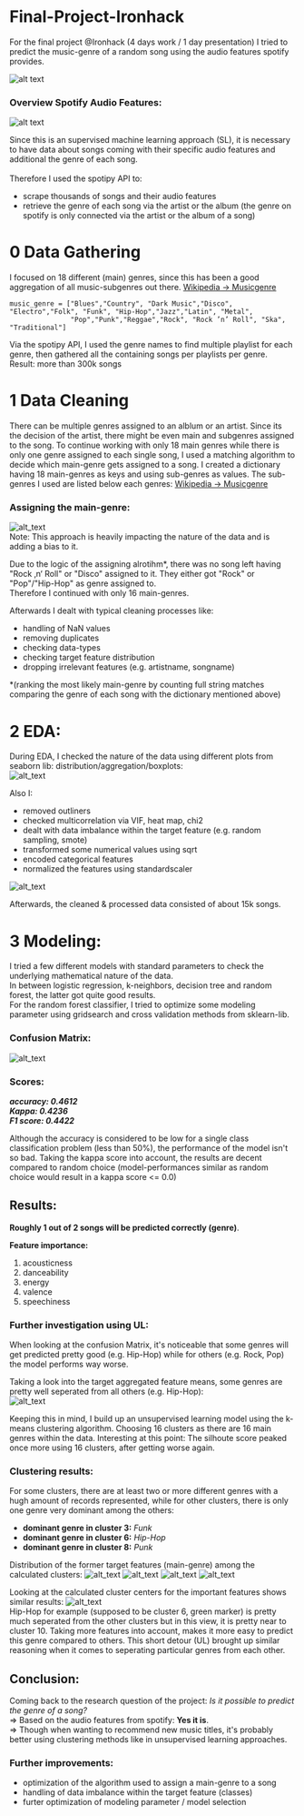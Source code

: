 # Final-Project-Ironhack

For the final project @Ironhack (4 days work / 1 day presentation) I tried to predict the music-genre of a random song using the audio features spotify provides. <br>


![alt text](https://github.com/powerflo-data/Final-Project-Ironhack/blob/main/research_question.JPG)

### Overview Spotify Audio Features:
![alt text](https://github.com/powerflo-data/Final-Project-Ironhack/blob/main/audio_features.JPG)


Since this is an supervised machine learning approach (SL), it is necessary to have data about songs coming with their specific audio features and additional the genre of each song. <br>
<br>
Therefore I used the spotipy API to: <br>
- scrape thousands of songs and their audio features <br>
- retrieve the genre of each song via the artist or the album (the genre on spotify is only connected via the artist or the album of a song) <br>
   
    
# 0 Data Gathering 
I focused on 18 different (main) genres, since this has been a good aggregation of all music-subgenres out there.   [Wikipedia -> Musicgenre](https://de.wikipedia.org/wiki/Kategorie:Musikgenre)

```
music_genre = ["Blues","Country", "Dark Music","Disco", "Electro","Folk", "Funk", "Hip-Hop","Jazz","Latin", "Metal", 
               "Pop","Punk","Reggae","Rock", "Rock ’n’ Roll", "Ska", "Traditional"]
```
               
Via the spotipy API, I used the genre names to find multiple playlist for each genre, then gathered all the containing songs per playlists per genre. <br>
Result: more than 300k songs
  
# 1 Data Cleaning
There can be multiple genres assigned to an alblum or an artist. Since its the decision of the artist, there might be even main and subgenres assigned to the song. To continue working with only 18 main genres while there is only one genre assigned to each single song, I used a matching algorithm to decide which main-genre gets assigned to a song. I created a dictionary having 18 main-genres as keys and using sub-genres as values. The sub-genres I used are listed below each genres: [Wikipedia -> Musicgenre](https://de.wikipedia.org/wiki/Kategorie:Musikgenre) <br>


### Assigning the main-genre:
![alt_text](https://github.com/powerflo-data/Final-Project-Ironhack/blob/main/main_genre_assignment.JPG) <br>
Note: This approach is heavily impacting the nature of the data and is adding a bias to it.  <br>

Due to the logic of the assigning alrotihm*, there was no song left having "Rock ‚n‘ Roll" or "Disco" assigned to it. They either got "Rock" or "Pop"/"Hip-Hop" as genre assigned to. <br>
Therefore I continued with only 16 main-genres. <br>

Afterwards I dealt with typical cleaning processes like:
- handling of NaN values
- removing duplicates
- checking data-types
- checking target feature distribution
- dropping irrelevant features (e.g. artistname, songname)


*(ranking the most likely main-genre by counting full string matches comparing the genre of each song with the dictionary mentioned above)

# 2 EDA:

During EDA, I checked the nature of the data using different plots from seaborn lib: distribution/aggregation/boxplots: <br>
![alt_text](https://github.com/powerflo-data/Final-Project-Ironhack/blob/main/danceability_genre_aggregation.png) <br>

Also I: <br>
- removed outliners
- checked multicorrelation via VIF, heat map, chi2
- dealt with data imbalance within the target feature (e.g. random sampling, smote)
- transformed some numerical values using sqrt
- encoded categorical features
- normalized the features using standardscaler

![alt_text](https://github.com/powerflo-data/Final-Project-Ironhack/blob/main/heatmap.png) <br>

Afterwards, the cleaned & processed data consisted of about 15k songs.

# 3 Modeling:

I tried a few different models with standard parameters to check the underlying mathematical nature of the data. <br>
In between logistic regression, k-neighbors, decision tree and random forest, the latter got quite good results. <br>
For the random forest classifier, I tried to optimize some modeling parameter using gridsearch and cross validation methods from sklearn-lib. <br>
### Confusion Matrix: <br>
![alt_text](https://github.com/powerflo-data/Final-Project-Ironhack/blob/main/Confusion_matrix_norm_random_forest.png) <br>

### Scores: <br>
***accuracy:  0.4612 <br>
Kappa:  0.4236 <br>
F1 score:  0.4422*** <br>

Although the accuracy is considered to be low for a single class classification problem (less than 50%), the performance of the model isn't so bad. Taking the kappa score into account, the results are decent compared to random choice (model-performances similar as random choice would result in a kappa score <= 0.0) <br>


## Results: <br>

**Roughly 1 out of 2 songs will be predicted correctly (genre)**. <br>

**Feature importance:**
1) acousticness
2) danceability
3) energy
4) valence
5) speechiness




### Further investigation using UL: <br>
When looking at the confusion Matrix, it's noticeable that some genres will get predicted pretty good (e.g. Hip-Hop) while for others (e.g. Rock, Pop) the model performs way worse. <br> 

Taking a look into the target aggregated feature means, some genres are pretty well seperated from all others (e.g. Hip-Hop): <br>
![alt_text](https://github.com/powerflo-data/Final-Project-Ironhack/blob/main/energy_vs_speechiness_mean.png) <br>

Keeping this in mind, I build up an unsupervised learning model using the k-means clustering algorithm. Choosing 16 clusters as there are 16 main genres within the data. Interesting at this point: The silhoute score peaked once more using 16 clusters, after getting worse again.

### Clustering results: 

For some clusters, there are at least two or more different genres with a hugh amount of records represented, while for other clusters, there is only one genre very dominant among the others:
- **dominant genre in cluster 3:** *Funk*
- **dominant genre in cluster 6:** *Hip-Hop*
- **dominant genre in cluster 8:** *Punk* <br>

Distribution of the former target features (main-genre) among the calculated clusters:
![alt_text](https://github.com/powerflo-data/Final-Project-Ironhack/blob/main/kmeans_cluster_with_targets1.png)
![alt_text](https://github.com/powerflo-data/Final-Project-Ironhack/blob/main/kmeans_cluster_with_targets2.png)
![alt_text](https://github.com/powerflo-data/Final-Project-Ironhack/blob/main/kmeans_cluster_with_targets.png)
![alt_text](https://github.com/powerflo-data/Final-Project-Ironhack/blob/main/kmeans_cluster_with_targets4.png) <br>




Looking at the calculated cluster centers for the important features shows similar results:
![alt_text](https://github.com/powerflo-data/Final-Project-Ironhack/blob/main/energy_vs_speechiness.png) <br>
Hip-Hop for example (supposed to be cluster 6, green marker) is pretty much seperated from the other clusters but in this view, it is pretty near to cluster 10. Taking more features into account, makes it more easy to predict this genre compared to others. This short detour (UL) brought up similar reasoning when it comes to seperating particular genres from each other.


## Conclusion:

Coming back to the research question of the project: *Is it possible to predict the genre of a song?* <br>
=> Based on the audio features from spotify: **Yes it is**. <br>
=> Though when wanting to recommend new music titles, it's probably better using clustering methods like in unsupervised learning approaches. <br>


### Further improvements:
- optimization of the algorithm used to assign a main-genre to a song
- handling of data imbalance within the target feature (classes)
- furter optimization of modeling parameter / model selection
